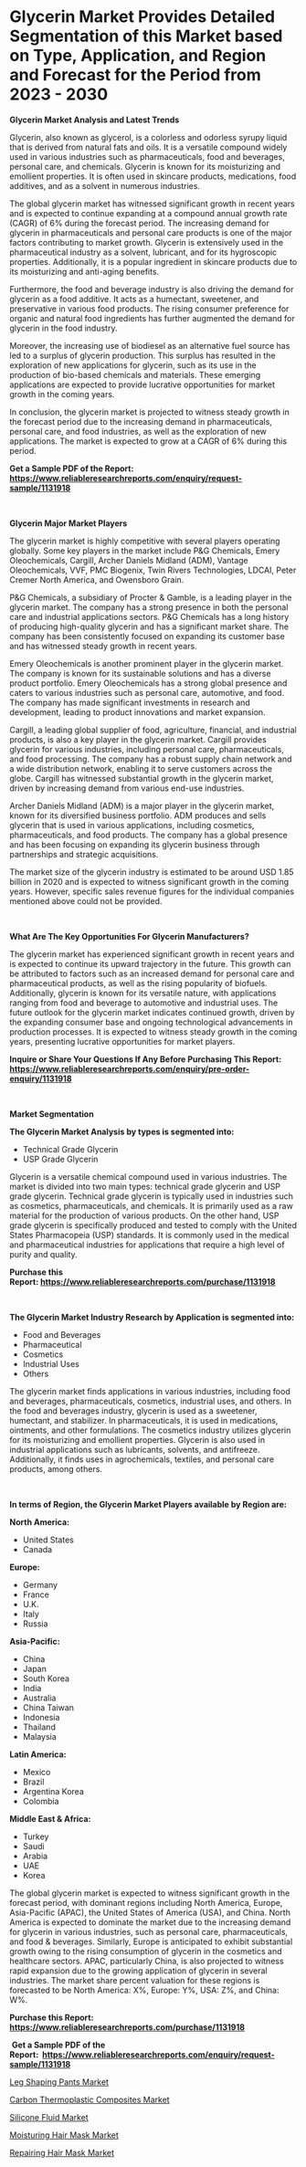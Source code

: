 <p><h1>Glycerin Market Provides Detailed Segmentation of this Market based on Type, Application, and Region and Forecast for the Period from 2023 - 2030</h1></p><p><strong>Glycerin Market Analysis and Latest Trends</strong></p>
<p><p>Glycerin, also known as glycerol, is a colorless and odorless syrupy liquid that is derived from natural fats and oils. It is a versatile compound widely used in various industries such as pharmaceuticals, food and beverages, personal care, and chemicals. Glycerin is known for its moisturizing and emollient properties. It is often used in skincare products, medications, food additives, and as a solvent in numerous industries.</p><p>The global glycerin market has witnessed significant growth in recent years and is expected to continue expanding at a compound annual growth rate (CAGR) of 6% during the forecast period. The increasing demand for glycerin in pharmaceuticals and personal care products is one of the major factors contributing to market growth. Glycerin is extensively used in the pharmaceutical industry as a solvent, lubricant, and for its hygroscopic properties. Additionally, it is a popular ingredient in skincare products due to its moisturizing and anti-aging benefits.</p><p>Furthermore, the food and beverage industry is also driving the demand for glycerin as a food additive. It acts as a humectant, sweetener, and preservative in various food products. The rising consumer preference for organic and natural food ingredients has further augmented the demand for glycerin in the food industry.</p><p>Moreover, the increasing use of biodiesel as an alternative fuel source has led to a surplus of glycerin production. This surplus has resulted in the exploration of new applications for glycerin, such as its use in the production of bio-based chemicals and materials. These emerging applications are expected to provide lucrative opportunities for market growth in the coming years.</p><p>In conclusion, the glycerin market is projected to witness steady growth in the forecast period due to the increasing demand in pharmaceuticals, personal care, and food industries, as well as the exploration of new applications. The market is expected to grow at a CAGR of 6% during this period.</p></p>
<p><strong>Get a Sample PDF of the Report:&nbsp; <a href="https://www.reliableresearchreports.com/enquiry/request-sample/1131918">https://www.reliableresearchreports.com/enquiry/request-sample/1131918</a></strong></p>
<p>&nbsp;</p>
<p><strong>Glycerin Major Market Players</strong></p>
<p><p>The glycerin market is highly competitive with several players operating globally. Some key players in the market include P&G Chemicals, Emery Oleochemicals, Cargill, Archer Daniels Midland (ADM), Vantage Oleochemicals, VVF, PMC Biogenix, Twin Rivers Technologies, LDCAI, Peter Cremer North America, and Owensboro Grain.</p><p>P&G Chemicals, a subsidiary of Procter & Gamble, is a leading player in the glycerin market. The company has a strong presence in both the personal care and industrial applications sectors. P&G Chemicals has a long history of producing high-quality glycerin and has a significant market share. The company has been consistently focused on expanding its customer base and has witnessed steady growth in recent years.</p><p>Emery Oleochemicals is another prominent player in the glycerin market. The company is known for its sustainable solutions and has a diverse product portfolio. Emery Oleochemicals has a strong global presence and caters to various industries such as personal care, automotive, and food. The company has made significant investments in research and development, leading to product innovations and market expansion.</p><p>Cargill, a leading global supplier of food, agriculture, financial, and industrial products, is also a key player in the glycerin market. Cargill provides glycerin for various industries, including personal care, pharmaceuticals, and food processing. The company has a robust supply chain network and a wide distribution network, enabling it to serve customers across the globe. Cargill has witnessed substantial growth in the glycerin market, driven by increasing demand from various end-use industries.</p><p>Archer Daniels Midland (ADM) is a major player in the glycerin market, known for its diversified business portfolio. ADM produces and sells glycerin that is used in various applications, including cosmetics, pharmaceuticals, and food products. The company has a global presence and has been focusing on expanding its glycerin business through partnerships and strategic acquisitions.</p><p>The market size of the glycerin industry is estimated to be around USD 1.85 billion in 2020 and is expected to witness significant growth in the coming years. However, specific sales revenue figures for the individual companies mentioned above could not be provided.</p></p>
<p>&nbsp;</p>
<p><strong>What Are The Key Opportunities For Glycerin Manufacturers?</strong></p>
<p><p>The glycerin market has experienced significant growth in recent years and is expected to continue its upward trajectory in the future. This growth can be attributed to factors such as an increased demand for personal care and pharmaceutical products, as well as the rising popularity of biofuels. Additionally, glycerin is known for its versatile nature, with applications ranging from food and beverage to automotive and industrial uses. The future outlook for the glycerin market indicates continued growth, driven by the expanding consumer base and ongoing technological advancements in production processes. It is expected to witness steady growth in the coming years, presenting lucrative opportunities for market players.</p></p>
<p><strong>Inquire or Share Your Questions If Any Before Purchasing This Report: <a href="https://www.reliableresearchreports.com/enquiry/pre-order-enquiry/1131918">https://www.reliableresearchreports.com/enquiry/pre-order-enquiry/1131918</a></strong></p>
<p>&nbsp;</p>
<p><strong>Market Segmentation</strong></p>
<p><strong>The Glycerin Market Analysis by types is segmented into:</strong></p>
<p><ul><li>Technical Grade Glycerin</li><li>USP Grade Glycerin</li></ul></p>
<p><p>Glycerin is a versatile chemical compound used in various industries. The market is divided into two main types: technical grade glycerin and USP grade glycerin. Technical grade glycerin is typically used in industries such as cosmetics, pharmaceuticals, and chemicals. It is primarily used as a raw material for the production of various products. On the other hand, USP grade glycerin is specifically produced and tested to comply with the United States Pharmacopeia (USP) standards. It is commonly used in the medical and pharmaceutical industries for applications that require a high level of purity and quality.</p></p>
<p><strong>Purchase this Report:&nbsp;<a href="https://www.reliableresearchreports.com/purchase/1131918">https://www.reliableresearchreports.com/purchase/1131918</a></strong></p>
<p>&nbsp;</p>
<p><strong>The Glycerin Market Industry Research by Application is segmented into:</strong></p>
<p><ul><li>Food and Beverages</li><li>Pharmaceutical</li><li>Cosmetics</li><li>Industrial Uses</li><li>Others</li></ul></p>
<p><p>The glycerin market finds applications in various industries, including food and beverages, pharmaceuticals, cosmetics, industrial uses, and others. In the food and beverages industry, glycerin is used as a sweetener, humectant, and stabilizer. In pharmaceuticals, it is used in medications, ointments, and other formulations. The cosmetics industry utilizes glycerin for its moisturizing and emollient properties. Glycerin is also used in industrial applications such as lubricants, solvents, and antifreeze. Additionally, it finds uses in agrochemicals, textiles, and personal care products, among others.</p></p>
<p>&nbsp;</p>
<p><strong>In terms of Region, the Glycerin Market Players available by Region are:</strong></p>
<p>
    <p> <strong> North America: </strong>
        <ul>
            <li>United States</li>
            <li>Canada</li>
        </ul>
        </p> 
    <p> <strong> Europe: </strong>
        <ul>
            <li>Germany</li>
            <li>France</li>
            <li>U.K.</li>
            <li>Italy</li>
            <li>Russia</li>
        </ul>
        </p> 
    <p> <strong> Asia-Pacific: </strong>
        <ul>
            <li>China</li>
            <li>Japan</li>
            <li>South Korea</li>
            <li>India</li>
            <li>Australia</li>
            <li>China Taiwan</li>
            <li>Indonesia</li>
            <li>Thailand</li>
            <li>Malaysia</li>
        </ul>
        </p> 
    <p> <strong> Latin America: </strong>
        <ul>
            <li>Mexico</li>
            <li>Brazil</li>
            <li>Argentina Korea</li>
            <li>Colombia</li>
        </ul>
        </p> 
    <p> <strong> Middle East & Africa: </strong>
        <ul>
            <li>Turkey</li>
            <li>Saudi</li>
            <li>Arabia</li>
            <li>UAE</li>
            <li>Korea</li>
        </ul>
    </p>
    </p>
<p><p>The global glycerin market is expected to witness significant growth in the forecast period, with dominant regions including North America, Europe, Asia-Pacific (APAC), the United States of America (USA), and China. North America is expected to dominate the market due to the increasing demand for glycerin in various industries, such as personal care, pharmaceuticals, and food & beverages. Similarly, Europe is anticipated to exhibit substantial growth owing to the rising consumption of glycerin in the cosmetics and healthcare sectors. APAC, particularly China, is also projected to witness rapid expansion due to the growing application of glycerin in several industries. The market share percent valuation for these regions is forecasted to be North America: X%, Europe: Y%, USA: Z%, and China: W%.</p></p>
<p><strong>Purchase this Report: <a href="https://www.reliableresearchreports.com/purchase/1131918">https://www.reliableresearchreports.com/purchase/1131918</a></strong></p>
<p>&nbsp;<strong>Get a Sample PDF of the Report:&nbsp;&nbsp;<a href="https://www.reliableresearchreports.com/enquiry/request-sample/1131918">https://www.reliableresearchreports.com/enquiry/request-sample/1131918</a></strong></p>
<p><strong></strong></p>
<p><p><a href="https://medium.com/@jalenmurphy48/leg-shaping-pants-market-exploring-market-share-market-trends-and-future-growth-512aa809197f">Leg Shaping Pants Market</a></p><p><a href="https://github.com/rahu1501/Market-Research-Report-List-1/blob/main/carbon-thermoplastic-composites-market.md">Carbon Thermoplastic Composites Market</a></p><p><a href="https://github.com/rahu1503/Market-Research-Report-List-1/blob/main/silicone-fluid-market.md">Silicone Fluid Market</a></p><p><a href="https://medium.com/@orinsmitham1985/moisturing-hair-mask-market-research-report-its-history-and-forecast-2023-to-2030-317d237211b5">Moisturing Hair Mask Market</a></p><p><a href="https://medium.com/@grayceyundt1913/repairing-hair-mask-market-report-reveals-the-latest-trends-and-growth-opportunities-of-this-market-e1eea3075c39">Repairing Hair Mask Market</a></p></p>